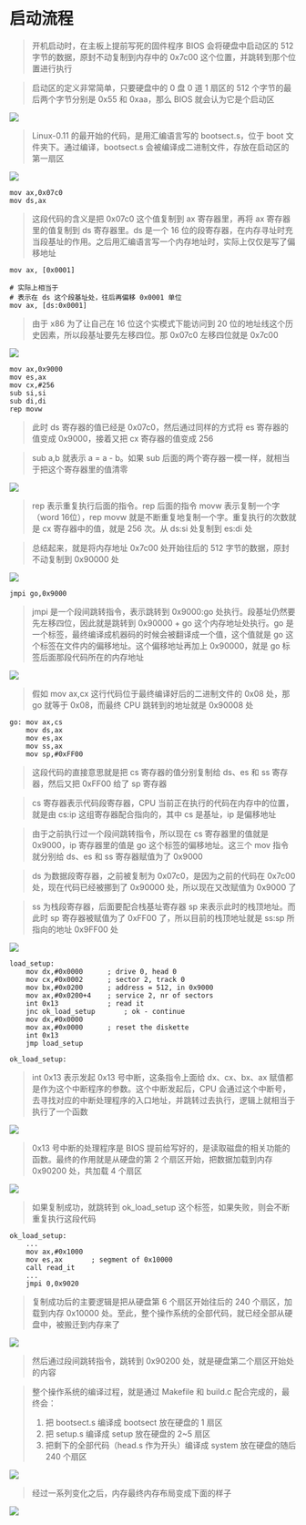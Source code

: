 # 启动流程

> 开机启动时，在主板上提前写死的固件程序 BIOS 会将硬盘中启动区的 512 字节的数据，原封不动复制到内存中的 0x7c00 这个位置，并跳转到那个位置进行执行

> 启动区的定义非常简单，只要硬盘中的 0 盘 0 道 1 扇区的 512 个字节的最后两个字节分别是 0x55 和 0xaa，那么 BIOS 就会认为它是个启动区

![](media/16601409490122/16601410054378.jpg)

> Linux-0.11 的最开始的代码，是用汇编语言写的 bootsect.s，位于 boot 文件夹下。通过编译，bootsect.s 会被编译成二进制文件，存放在启动区的第一扇区

![](media/16601409490122/16601410981394.jpg)

```
mov ax,0x07c0
mov ds,ax
```

> 这段代码的含义是把 0x07c0 这个值复制到 ax 寄存器里，再将 ax 寄存器里的值复制到 ds 寄存器里。ds 是一个 16 位的段寄存器，在内存寻址时充当段基址的作用。之后用汇编语言写一个内存地址时，实际上仅仅是写了偏移地址

```
mov ax, [0x0001]

# 实际上相当于
# 表示在 ds 这个段基址处，往后再偏移 0x0001 单位
mov ax, [ds:0x0001]
```

> 由于 x86 为了让自己在 16 位这个实模式下能访问到 20 位的地址线这个历史因素，所以段基址要先左移四位。那 0x07c0 左移四位就是 0x7c00

![](media/16601409490122/16601415451365.jpg)

```
mov ax,0x9000
mov es,ax
mov cx,#256
sub si,si
sub di,di
rep movw
```

> 此时 ds 寄存器的值已经是 0x07c0，然后通过同样的方式将 es 寄存器的值变成 0x9000，接着又把 cx 寄存器的值变成 256

> sub a,b 就表示 a = a - b。如果 sub 后面的两个寄存器一模一样，就相当于把这个寄存器里的值清零

![](media/16601409490122/16602298138988.jpg)

> rep 表示重复执行后面的指令。rep 后面的指令 movw 表示复制一个字（word 16位），rep movw 就是不断重复地复制一个字。重复执行的次数就是 cx 寄存器中的值，就是 256 次。从 ds:si 处复制到 es:di 处

> 总结起来，就是将内存地址 0x7c00 处开始往后的 512 字节的数据，原封不动复制到 0x90000 处

![](media/16601409490122/16602300704826.jpg)

```
jmpi go,0x9000
```

> jmpi 是一个段间跳转指令，表示跳转到 0x9000:go 处执行。段基址仍然要先左移四位，因此就是跳转到 0x90000 + go 这个内存地址处执行。go 是一个标签，最终编译成机器码的时候会被翻译成一个值，这个值就是 go 这个标签在文件内的偏移地址。这个偏移地址再加上 0x90000，就是 go 标签后面那段代码所在的内存地址

![](media/16601409490122/16602302714542.jpg)

> 假如 mov ax,cx 这行代码位于最终编译好后的二进制文件的 0x08 处，那 go 就等于 0x08，而最终 CPU 跳转到的地址就是 0x90008 处

```
go: mov ax,cs
    mov ds,ax
    mov es,ax
    mov ss,ax
    mov sp,#0xFF00
```

> 这段代码的直接意思就是把 cs 寄存器的值分别复制给 ds、es 和 ss 寄存器，然后又把 0xFF00 给了 sp 寄存器

> cs 寄存器表示代码段寄存器，CPU 当前正在执行的代码在内存中的位置，就是由 cs:ip 这组寄存器配合指向的，其中 cs 是基址，ip 是偏移地址

> 由于之前执行过一个段间跳转指令，所以现在 cs 寄存器里的值就是 0x9000，ip 寄存器里的值是 go 这个标签的偏移地址。这三个 mov 指令就分别给 ds、es 和 ss 寄存器赋值为了 0x9000

> ds 为数据段寄存器，之前被复制为 0x07c0，是因为之前的代码在 0x7c00 处，现在代码已经被挪到了 0x90000 处，所以现在又改赋值为 0x9000 了

> ss 为栈段寄存器，后面要配合栈基址寄存器 sp 来表示此时的栈顶地址。而此时 sp 寄存器被赋值为了 0xFF00 了，所以目前的栈顶地址就是 ss:sp 所指向的地址 0x9FF00 处

![](media/16601409490122/16603645314717.jpg)

```
load_setup:
    mov dx,#0x0000      ; drive 0, head 0
    mov cx,#0x0002      ; sector 2, track 0
    mov bx,#0x0200      ; address = 512, in 0x9000
    mov ax,#0x0200+4    ; service 2, nr of sectors
    int 0x13            ; read it
    jnc ok_load_setup       ; ok - continue
    mov dx,#0x0000
    mov ax,#0x0000      ; reset the diskette
    int 0x13
    jmp load_setup

ok_load_setup:
```

> int 0x13 表示发起 0x13 号中断，这条指令上面给 dx、cx、bx、ax 赋值都是作为这个中断程序的参数。这个中断发起后，CPU 会通过这个中断号，去寻找对应的中断处理程序的入口地址，并跳转过去执行，逻辑上就相当于执行了一个函数

![](media/16601409490122/16606094476060.jpg)

> 0x13 号中断的处理程序是 BIOS 提前给写好的，是读取磁盘的相关功能的函数。最终的作用就是从硬盘的第 2 个扇区开始，把数据加载到内存 0x90200 处，共加载 4 个扇区

![](media/16601409490122/16606096622911.jpg)

> 如果复制成功，就跳转到 ok_load_setup 这个标签，如果失败，则会不断重复执行这段代码

```
ok_load_setup:
    ...
    mov ax,#0x1000
    mov es,ax       ; segment of 0x10000
    call read_it
    ...
    jmpi 0,0x9020
```

> 复制成功后的主要逻辑是把从硬盘第 6 个扇区开始往后的 240 个扇区，加载到内存 0x10000 处。至此，整个操作系统的全部代码，就已经全部从硬盘中，被搬迁到内存来了

![](media/16601409490122/16606098034487.jpg)

> 然后通过段间跳转指令，跳转到 0x90200 处，就是硬盘第二个扇区开始处的内容

> 整个操作系统的编译过程，就是通过 Makefile 和 build.c 配合完成的，最终会：
> 1. 把 bootsect.s 编译成 bootsect 放在硬盘的 1 扇区
> 2. 把 setup.s 编译成 setup 放在硬盘的 2~5 扇区
> 3. 把剩下的全部代码（head.s 作为开头）编译成 system 放在硬盘的随后 240 个扇区

![](media/16601409490122/16606098451739.jpg)

> 经过一系列变化之后，内存最终内存布局变成下面的样子

![](media/16601409490122/16645066485849.jpg)
